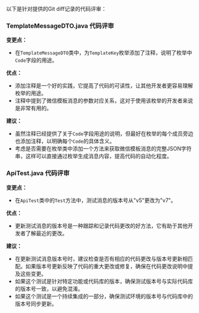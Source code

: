 以下是针对提供的Git diff记录的代码评审：

### TemplateMessageDTO.java 代码评审

**变更点：**
- 在`TemplateMessageDTO`类中，为`TemplateKey`枚举添加了注释，说明了枚举中`Code`字段的用途。

**优点：**
- 添加注释是一个好的实践，它提高了代码的可读性，让其他开发者更容易理解枚举的用途。
- 注释中提到了微信模板消息的参数对应关系，这对于使用该枚举的开发者来说是非常有用的。

**建议：**
- 虽然注释已经提供了关于`Code`字段用途的说明，但最好在枚举的每个成员旁边也添加注释，以明确每个`Code`的具体含义。
- 考虑是否需要在枚举类中添加一个方法来获取微信模板消息的完整JSON字符串，这样可以直接通过枚举生成消息内容，提高代码的自动化程度。

### ApiTest.java 代码评审

**变更点：**
- 在`ApiTest`类中的`Test`方法中，测试消息的版本号从"v5"更改为"v7"。

**优点：**
- 更新测试消息的版本号是一种跟踪和记录代码更改的好方法，它有助于其他开发者了解最近的更改。

**建议：**
- 在更新测试消息版本号时，建议检查是否有相应的代码更改与版本号更新相匹配。如果版本号更新反映了代码的重大更改或修复，确保在代码更改说明中提及这些变更。
- 如果这个测试是针对特定功能或代码库的版本，确保测试版本号与实际代码库的版本号一致，以避免混淆。
- 如果这个测试是一个持续集成的一部分，确保测试环境的版本号与代码库中的版本号同步更新。